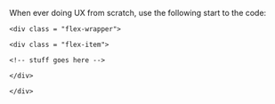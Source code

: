 When ever doing UX from scratch, use the following start to the code:

<style>
    
    .flex-wrapper {display: flex;flex-wrap: wrap;justify-content: space-between; align-items: center;}
    
    .flex-item {width: 32%;height: auto;}
    
    
    @media screen and (max-width:980px){width: 50%;height: auto;}
    
    @media screen and (max-width:767px){width: 100%;height: auto;}
    
    
</style>

    <div class = "flex-wrapper">

    <div class = "flex-item">

    <!-- stuff goes here -->

    </div>

    </div>
